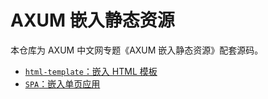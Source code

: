 # AXUM 嵌入静态资源

本仓库为 AXUM 中文网专题《AXUM 嵌入静态资源》配套源码。

- [`html-template`：嵌入 HTML 模板](./html-template/)
- [`SPA`：嵌入单页应用](./spa/)
